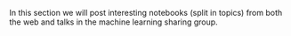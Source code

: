 In this section we will post interesting notebooks (split in topics) from both the web and talks in the machine learning sharing group.
